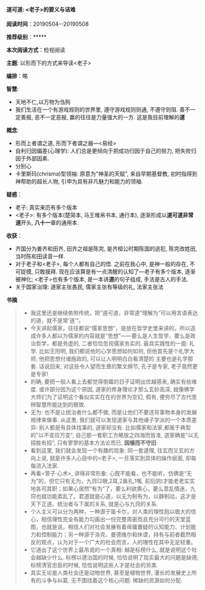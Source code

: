 #### 道可道: <老子>的要义与诘难
**阅读时间**：20190504--20190508

**推荐级别**：\*\*\*\*\*

**本次阅读方式**：检视阅读

**主题**:  以形而下的方式来导读<老子>

**编排**：略

**智慧**: 

- 天地不仁,以万物为刍狗
- 我们生活在一个有游戏规则的世界里, 遵守游戏规则则通, 不遵守则阻.  善不一定善报, 恶不一定恶报, 赢的往往是力量强大的一方.  这是我目前理解的**道**

**概念**: 

- 形而上者谓之道, 形而下者谓之器—<易经>
- 自利归因偏差(心理学): 人们总是更倾向于把成功归因于自己的努力, 把失败归因于外部因素.
- 分别心
- 卡里斯玛(chrisma)型领袖: 原意为"神圣的天赋", 来自早期基督教,  初时指得到神帮助的超长人物, 引申为具有非凡魅力和能力的领袖. 

**疑惑**：

- 老子: 真实来历有多个版本
- <老子>: 有多个版本(楚简本, 马王堆帛书本, 通行本), 逐渐形成以**道可道非常道**开头, **八十一**章的通用本. 

**收获**：

- 齐国分为姜齐和田齐, 田齐之祖是陈完, 是齐桓公时期陈国的逃犯,  陈完改姓田, 当时陈和田读音一样. 
- 对于老子和<老子>,  每个人都有自己的悟.  之前在我心中, 是神一般的存在, 不可捉摸, 只敢膜拜.  现在应该算是有一点清醒的认知了—老子有多个版本, 逐渐被神化; <老子>也有多个版本, 是一本讲**道**的句子组成, 手法是古人的手法. 
- 关于国家治理: 道家主张愚民, 儒家主张有等级的礼, 法家主张法

**书摘**

>- 我这里还是继续依照传统，把“道可道，非常道”理解为“可以用言语表达的道，就不是常‘道’”。
>- 今天讲起儒家，往往都说“儒家思想”，是放在哲学史里来讲的，所以造成许多人都以为儒家的内容就是“思想”——要么是人生哲学，要么是政治哲学，都是务虚的, 二者恰恰忽视儒家务实的, 最具实践性的一面: 礼学. 比如王阳明, 我们都说他的心学思想如何如何, 但他首先是个礼学大师, 他把思想付诸施政的, 可以让人明明白白看清楚的 主要也是礼学那套. 话说回来, 对这些令人望而生畏的繁文缛节, 孔子是专家, 老子竟然更是专家! 
>- 的确, 要把一般人看上去都觉得倒霉的日子证明出优越感来, 确实有些难度.  或许部分因为这个原因, 道家的修身理论才那么玄妙高深, 就像佛学大师们为了证明这个看似实实在在的世界为空幻, 假有, 便穷尽了古代思辨智慧所能达到的极致. 
>- 无为:  也不是让统治者什么都不做, 而是让他们不要违背事物本身的发展规律来做事.  从这里, 我们就可以发现道家与其他诸子学派的一个本质差异: 别人都是有具体找事的, 道家却没有. 比如儒家和法家,都属于典型的"以不变应万变", 自己那一套职工方略放之四海而皆准, 道家确是"以无招胜有招", 只有寥寥的基本方法论而已, **因循而不守旧** 
>- 看到这里, 我们就会发现一个有趣的现象: 同一套道理, 往玄而又玄的方向上说, 就是许多人心目中的<老子>, 一旦落实到具体的操作层面, 却每每流入法家. 
>- 再看<管子·心术>, 讲得非常形象: 心既不能看，也不能听，仿佛是“无为”的，但它只有无为，九窍(2眼,2耳,2鼻孔,1嘴, 前后阴)才能老老实实地各司其职；如果心居然“有为”了，要么利欲熏心，要么意乱情迷，九窍也就功能紊乱了。君道就是心道，以无为制有为，以静制动，这才是天下正道。统治者与下属的关系, 就是心与九窍的关系. 
>- 个人主义可以分为两种，一种源于笛卡尔，对人类的理性抱以极大的信心，相信理性完全有能力勾画出一份完整周密而且充分可行的天堂蓝图，也就是说，相信人们对社会发展有着毋庸置疑的认知能力、计划能力和控制能力；另一种源于洛克、曼德维尔和休谟，持有与前者截然相反的观点，认为对于一个广大的社会而言，人的理性在其中无足轻重。
>- 它道出了这个世界上最吊诡的一个真相: 越是标榜什么, 就是说明这个社会越缺少什么. 标榜以德治国的时候, 恰恰说明了现实最大的问题是缺德; 标榜清官忠臣的时候, 恰恰说明这些人才是社会的另类. 
>- 其实无论是人类社会还是动物世界, 甚至是植物世界, 漫长的发展史上所有的斗争与纠葛, 无不围绕着这个核心问题: 稀缺的资源如何分配. 
